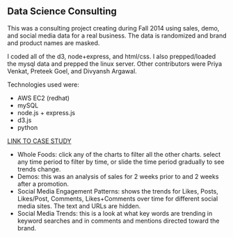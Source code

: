 ## Data Science Consulting

This was a consulting project creating during Fall 2014 using sales, demo, and social media data for a real business. The data is randomized and brand and product names are masked.

I coded all of the d3, node+express, and html/css. I also prepped/loaded the mysql data and prepped the linux server. Other contributors were Priya Venkat, Preteek Goel, and Divyansh Argawal.

Technologies used were:
* AWS EC2 (redhat)
* mySQL
* node.js + express.js
* d3.js
* python

[LINK TO CASE STUDY](http://54.173.153.248:8888/casestudy/index.html)
 * Whole Foods: click any of the charts to filter all the other charts. select any time period to filter by time, or slide the time period gradually to see trends change. 
 * Demos: this was an analysis of sales for 2 weeks prior to and 2 weeks after a promotion.
 * Social Media Engagement Patterns: shows the trends for Likes, Posts, Likes/Post, Comments, Likes+Comments over time for different social media sites. The text and URLs are hidden.
 * Social Media Trends: this is a look at what key words are trending in keyword searches and in comments and mentions directed toward the brand.
